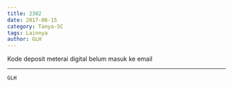 ```yaml
---
title: 2302
date: 2017-06-15
category: Tanya-SC
tags: Lainnya
author: GLH
---
```


Kode deposit meterai digital belum masuk ke email

---



`GLH`
